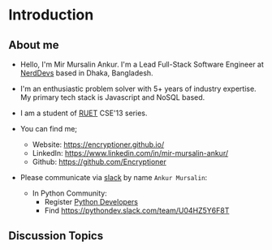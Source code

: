 # Introduction

## About me

- Hello, I'm Mir Mursalin Ankur. I'm a Lead Full-Stack Software Engineer at [NerdDevs](https://www.nerddevs.com/) based in Dhaka, Bangladesh.

- I'm an enthusiastic problem solver with 5+ years of industry expertise. My primary tech stack is Javascript and NoSQL based.

- I am a student of [RUET](https://www.ruet.ac.bd/) CSE'13 series.

- You can find me;
  - Website: https://encryptioner.github.io/
  - LinkedIn: https://www.linkedin.com/in/mir-mursalin-ankur/
  - Github: https://github.com/Encryptioner

- Please communicate via [slack](https://slack.com/) by name `Ankur Mursalin`:
  - In Python Community: 
    - Register [Python Developers](https://pythondev.slack.com/)
    - Find https://pythondev.slack.com/team/U04HZ5Y6F8T


## Discussion Topics

